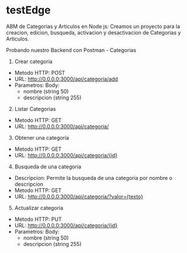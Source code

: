 # testEdge
ABM  de Categorias y Articulos en Node js:
Creamos un proyecto para la creacion, edicion, busqueda, activacion y desactivacion de Categorias y Articulos.




Probando nuestro Backend con Postman - Categorias

1. Crear categoria
  * Metodo HTTP: POST
  * URL: http://0.0.0.0:3000/api/categoria/add
  * Parametros:
    Body:
      * nombre (string 50)
      * descripcion (string 255)

2. Listar Categorias
  * Metodo HTTP: GET
  * URL: http://0.0.0.0:3000/api/categoria/

3. Obtener una categoria
  * Metodo HTTP: GET
  * URL: http://0.0.0.0:3000/api/categoria/{id}

4. Busqueda de una categoria
  * Descripcion: Permite la busqueda de una categoria por nombre o descripcion
  * Metodo HTTP: GET
  * URL: http://0.0.0.0:3000/api/categoria/?valor={texto}

5. Actualizar categoria
  * Metodo HTTP: PUT
  * URL: http://0.0.0.0:3000/api/categoria/{id}
  * Parametros:
    Body:
      * nombre (string 50)
      * descripcion (string 255)
